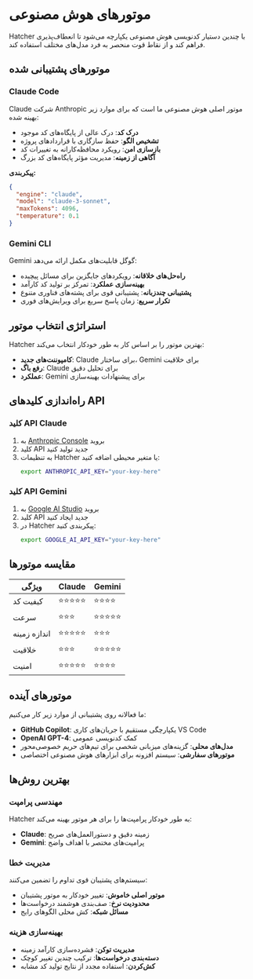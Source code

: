 # موتورهای هوش مصنوعی

Hatcher با چندین دستیار کدنویسی هوش مصنوعی یکپارچه می‌شود تا انعطاف‌پذیری فراهم کند و از نقاط قوت منحصر به فرد مدل‌های مختلف استفاده کند.

## موتورهای پشتیبانی شده

### Claude Code

Claude شرکت Anthropic موتور اصلی هوش مصنوعی ما است که برای موارد زیر بهینه شده:

- **درک کد**: درک عالی از پایگاه‌های کد موجود
- **تشخیص الگو**: حفظ سازگاری با قراردادهای پروژه
- **بازسازی امن**: رویکرد محافظه‌کارانه به تغییرات کد
- **آگاهی از زمینه**: مدیریت مؤثر پایگاه‌های کد بزرگ

**پیکربندی:**

```json
{
  "engine": "claude",
  "model": "claude-3-sonnet",
  "maxTokens": 4096,
  "temperature": 0.1
}
```

### Gemini CLI

Gemini گوگل قابلیت‌های مکمل ارائه می‌دهد:

- **راه‌حل‌های خلاقانه**: رویکردهای جایگزین برای مسائل پیچیده
- **بهینه‌سازی عملکرد**: تمرکز بر تولید کد کارآمد
- **پشتیبانی چندزبانه**: پشتیبانی قوی برای پشته‌های فناوری متنوع
- **تکرار سریع**: زمان پاسخ سریع برای ویرایش‌های فوری

## استراتژی انتخاب موتور

Hatcher بهترین موتور را بر اساس کار به طور خودکار انتخاب می‌کند:

- **کامپوننت‌های جدید**: Claude برای ساختار، Gemini برای خلاقیت
- **رفع باگ**: Claude برای تحلیل دقیق
- **عملکرد**: Gemini برای پیشنهادات بهینه‌سازی

## راه‌اندازی کلیدهای API

### کلید API Claude

1. به [Anthropic Console](https://console.anthropic.com) بروید
2. کلید API جدید تولید کنید
3. به تنظیمات Hatcher یا متغیر محیطی اضافه کنید:
   ```bash
   export ANTHROPIC_API_KEY="your-key-here"
   ```

### کلید API Gemini

1. به [Google AI Studio](https://aistudio.google.com) بروید
2. کلید API جدید ایجاد کنید
3. در Hatcher پیکربندی کنید:
   ```bash
   export GOOGLE_AI_API_KEY="your-key-here"
   ```

## مقایسه موتورها

| ویژگی        | Claude     | Gemini     |
| ------------ | ---------- | ---------- |
| کیفیت کد     | ⭐⭐⭐⭐⭐ | ⭐⭐⭐⭐   |
| سرعت         | ⭐⭐⭐     | ⭐⭐⭐⭐⭐ |
| اندازه زمینه | ⭐⭐⭐⭐⭐ | ⭐⭐⭐     |
| خلاقیت       | ⭐⭐⭐     | ⭐⭐⭐⭐⭐ |
| امنیت        | ⭐⭐⭐⭐⭐ | ⭐⭐⭐⭐   |

## موتورهای آینده

ما فعالانه روی پشتیبانی از موارد زیر کار می‌کنیم:

- **GitHub Copilot**: یکپارچگی مستقیم با جریان‌های کاری VS Code
- **OpenAI GPT-4**: کمک کدنویسی عمومی
- **مدل‌های محلی**: گزینه‌های میزبانی شخصی برای تیم‌های حریم خصوصی‌محور
- **موتورهای سفارشی**: سیستم افزونه برای ابزارهای هوش مصنوعی اختصاصی

## بهترین روش‌ها

### مهندسی پرامپت

Hatcher به طور خودکار پرامپت‌ها را برای هر موتور بهینه می‌کند:

- **Claude**: زمینه دقیق و دستورالعمل‌های صریح
- **Gemini**: پرامپت‌های مختصر با اهداف واضح

### مدیریت خطا

سیستم‌های پشتیبان قوی تداوم را تضمین می‌کنند:

- **موتور اصلی خاموش**: تغییر خودکار به موتور پشتیبان
- **محدودیت نرخ**: صف‌بندی هوشمند درخواست‌ها
- **مسائل شبکه**: کش محلی الگوهای رایج

### بهینه‌سازی هزینه

- **مدیریت توکن**: فشرده‌سازی کارآمد زمینه
- **دسته‌بندی درخواست‌ها**: ترکیب چندین تغییر کوچک
- **کش‌کردن**: استفاده مجدد از نتایج تولید کد مشابه
